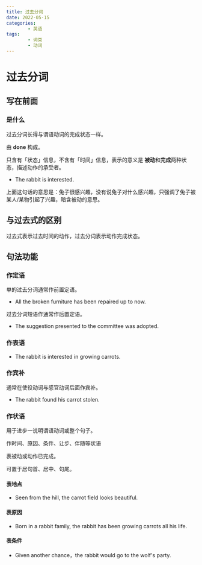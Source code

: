 ```yaml
---
title: 过去分词
date: 2022-05-15
categories:
        - 英语
tags:
        - 词类
        - 动词
---
```


# 过去分词

## 写在前面

### 是什么

过去分词长得与谓语动词的完成状态一样。

由 **done** 构成。

只含有「状态」信息，不含有「时间」信息，表示的意义是 **被动**和**完成**两种状态，描述动作的承受者。

- The rabbit is interested.

上面这句话的意思是：兔子很感兴趣，没有说兔子对什么感兴趣，只强调了兔子被某人/某物引起了兴趣，暗含被动的意思。

## 与过去式的区别

过去式表示过去时间的动作，过去分词表示动作完成状态。

## 句法功能

### 作定语

单的过去分词通常作前置定语。

- All the broken furniture has been repaired up to now.

过去分词短语作通常作后置定语。

- The suggestion presented to the committee was adopted.

### 作表语

- The rabbit is interested in growing carrots.

### 作宾补

通常在使役动词与感官动词后面作宾补。

- The rabbit found his carrot stolen.

### 作状语

用于进步一说明谓语动词或整个句子。

作时间、原因、条件、让步、伴随等状语

表被动或动作已完成。

可置于居句首、居中、句尾。

#### 表地点

- Seen from the hill, the carrot field looks beautiful.

#### 表原因

- Born in a rabbit family, the rabbit has been growing carrots all his life.

#### 表条件

- Given another chance，the rabbit would go to the wolf's party.



